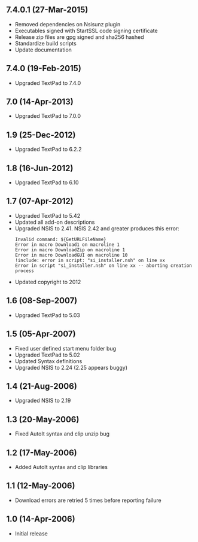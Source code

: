 ## 7.4.0.1 (27-Mar-2015)

  * Removed dependencies on Nsisunz plugin
  * Executables signed with StartSSL code signing certificate
  * Release zip files are gpg signed and sha256 hashed
  * Standardize build scripts
  * Update documentation

## 7.4.0 (19-Feb-2015)

  * Upgraded TextPad to 7.4.0

## 7.0 (14-Apr-2013)

  * Upgraded TextPad to 7.0.0

## 1.9 (25-Dec-2012)

  * Upgraded TextPad to 6.2.2

## 1.8 (16-Jun-2012)

  * Upgraded TextPad to 6.10

## 1.7 (07-Apr-2012)

  * Upgraded TextPad to 5.42
  * Updated all add-on descriptions
  * Upgraded NSIS to 2.41. NSIS 2.42 and greater produces this error:
	````
	Invalid command: ${GetURLFileName}
	Error in macro Download1 on macroline 1
	Error in macro DownloadZip on macroline 1
	Error in macro DownloadGUI on macroline 10
	!include: error in script: "si_installer.nsh" on line xx
	Error in script "si_installer.nsh" on line xx -- aborting creation process
	````
  * Updated copyright to 2012

## 1.6 (08-Sep-2007)

  * Upgraded TextPad to 5.03

## 1.5 (05-Apr-2007)

  * Fixed user defined start menu folder bug
  * Upgraded TextPad to 5.02
  * Updated Syntax definitions
  * Upgraded NSIS to 2.24 (2.25 appears buggy)

## 1.4 (21-Aug-2006)

  * Upgraded NSIS to 2.19

## 1.3 (20-May-2006)

  * Fixed AutoIt syntax and clip unzip bug

## 1.2 (17-May-2006)

  * Added AutoIt syntax and clip libraries

## 1.1 (12-May-2006)

  * Download errors are retried 5 times before reporting failure

## 1.0 (14-Apr-2006)

  * Initial release
